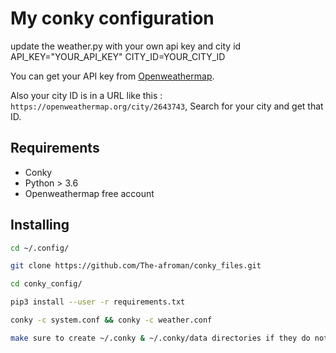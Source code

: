 # My conky configuration

update the weather.py with your own api key and city id
API_KEY="YOUR_API_KEY"
CITY_ID=YOUR_CITY_ID

You can get your API key from [Openweathermap](https://home.openweathermap.org/api_keys).

Also your city ID is in a URL like this : `https://openweathermap.org/city/2643743`, Search for your city and get that ID.

## Requirements

- Conky
- Python > 3.6
- Openweathermap free account

## Installing

```bash
cd ~/.config/

git clone https://github.com/The-afroman/conky_files.git

cd conky_config/

pip3 install --user -r requirements.txt

conky -c system.conf && conky -c weather.conf

make sure to create ~/.conky & ~/.conky/data directories if they do not already exist
```
